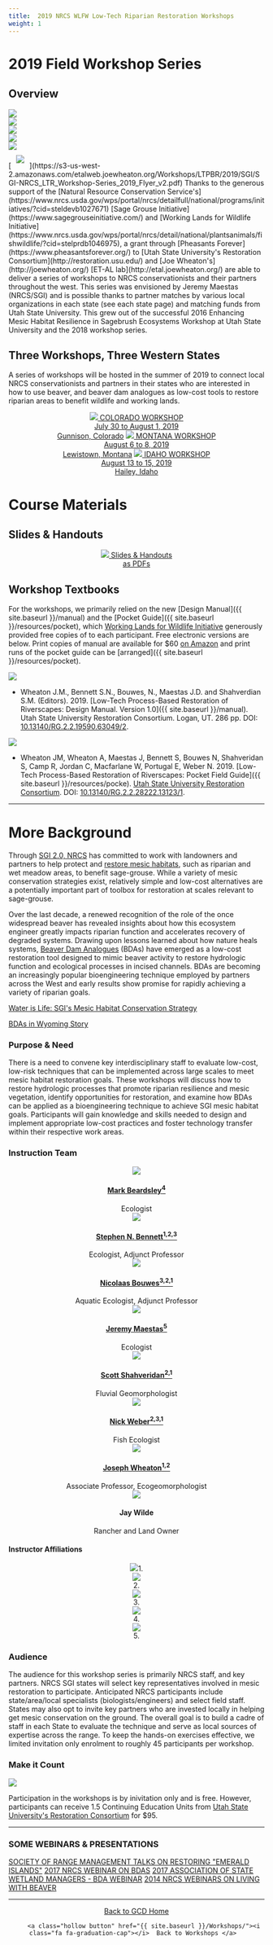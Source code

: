 ```yaml
---
title:  2019 NRCS WLFW Low-Tech Riparian Restoration Workshops 
weight: 1
---
```

# 2019 Field Workshop Series



## Overview


<div class="row small-up-2 medium-up-2 large-up-6" >
  <div class="column column-block">
    <a href="https://www.nrcs.usda.gov/wps/portal/nrcs/detail/national/plantsanimals/fishwildlife/?cid=stelprdb1046975"><img src="{{ site.baseurl }}/assets/images/sponsors/WLFW.png"></a>
  </div>
  <div class="column column-block">
    <a href="https://pheasantsforever.org/Hunt/pheasant-hunting.aspx"><img src="{{ site.baseurl }}/assets/images/sponsors/pf-logo_2.png"></a>
  </div>
  <div class="column column-block">
    <a href="https://www.sagegrouseinitiative.com/"><img src="{{ site.baseurl }}/assets/images/sponsors/sgilogo-1_1_orig.png"></a>
  </div>
  <div class="column column-block">
    <a href="https://www.nrcs.usda.gov/wps/portal/nrcs/detailfull/national/programs/initiatives/?cid=steldevb1027671"><img src="{{ site.baseurl }}/assets/images/sponsors/usda-nrcs-logo_1_orig.png"></a>
  </div>
  <div class="column column-block">
    <a href="http://anabranchsolutions.com"><img src="{{ site.baseurl }}/assets/images/sponsors/anabranchsolutionslogo-square-450_10.png"></a>
  </div>
</div>
[<img class="float-right" style="padding: 10px;" src="{{ site.baseurl }}/assets/images/workshops/2019/2019Flyer.png">](https://s3-us-west-2.amazonaws.com/etalweb.joewheaton.org/Workshops/LTPBR/2019/SGI/SGI-NRCS_LTR_Workshop-Series_2019_Flyer_v2.pdf)
Thanks to the generous support of the [Natural Resource Conservation Service's](https://www.nrcs.usda.gov/wps/portal/nrcs/detailfull/national/programs/initiatives/?cid=steldevb1027671) [Sage Grouse Initiative](https://www.sagegrouseinitiative.com/) and [Working Lands for Wildlife Initiative](https://www.nrcs.usda.gov/wps/portal/nrcs/detail/national/plantsanimals/fishwildlife/?cid=stelprdb1046975), a grant through [Pheasants Forever](https://www.pheasantsforever.org/) to [Utah State University's Restoration Consortium](http://restoration.usu.edu/) and [Joe Wheaton's](http://joewheaton.org/) [ET-AL lab](http://etal.joewheaton.org/) are able to deliver a series of workshops to NRCS conservationists and their partners throughout the west. This series was envisioned by Jeremy Maestas (NRCS/SGI) and is possible thanks to partner matches by various local organizations in each state (see each state page) and matching funds from Utah State University. This grew out of the successful 2016 Enhancing Mesic Habitat Resilience in Sagebrush Ecosystems Workshop at Utah State University and the 2018 workshop series. 




## Three Workshops, Three Western States

A series of workshops will be hosted in the summer of 2019 to connect local NRCS conservationists and partners in their states who are interested in how to use beaver, and beaver dam analogues as low-cost tools to restore riparian areas to benefit wildlife and working lands.

<div align="center">

<a class="hollow button" href="{{ site.baseurl }}/workshops/2019/SGI/Venues/co"><img src="{{ site.baseurl }}/assets/images/workshops/2019/CO_50.png"> COLORADO WORKSHOP<br>July 30 to August 1, 2019<br>Gunnison, Colorado</a>
<a class="hollow button" href="{{ site.baseurl }}/workshops/2019/SGI/Venues/mt"><img src="{{ site.baseurl }}/assets/images/workshops/2019/MO_50.png"> MONTANA WORKSHOP<br>August 6 to 8, 2019<br>Lewistown, Montana</a>
<a class="hollow button" href="{{ site.baseurl }}/workshops/2019/SGI/Venues/id"><img src="{{ site.baseurl }}/assets/images/workshops/2019/ID_50.png"> IDAHO WORKSHOP<br>August 13 to 15, 2019<br>Hailey, Idaho</a>

</div>

# Course Materials

## Slides & Handouts

<div align="center">


<a class="hollow button" href="{{ site.baseurl }}/workshops/2019/SGI/materials"><img src="{{ site.baseurl }}/assets/images/diagrams/presentation.png"> Slides & Handouts<br>as PDFs <i class="fa fa-file-pdf-o" aria-hidden="true"></i></a>

</div>

## Workshop Textbooks
For the workshops, we primarily relied on the new [Design Manual]({{ site.baseurl }}/manual) and the [Pocket Guide]({{ site.baseurl }}/resources/pocket), which [Working Lands for Wildlife Initiative](https://www.nrcs.usda.gov/wps/portal/nrcs/detail/national/plantsanimals/fishwildlife/?cid=stelprdb1046975) generously provided free copies of to each participant. Free electronic versions are below. Print copies of manual are available for $60 [on Amazon](https://www.amazon.com/Low-Tech-Process-Based-Restoration-Riverscapes-Design/dp/1543972993/ref=sr_1_1?keywords=low+tech+process-based+restoration&qid=1558989073&s=gateway&sr=8-1) and print runs of the pocket guide can be [arranged]({{ site.baseurl }}/resources/pocket). 



<a href="{{ site.baseurl }}/manual"><img class="float-right" src="{{ site.baseurl }}/assets/images/covers/Manual_Tilted_150.png"></a>

- <a href="http://dx.doi.org/10.13140/RG.2.2.19590.63049/2"><i class="fa fa-file-pdf-o" aria-hidden="true"></i></a> Wheaton J.M., Bennett S.N., Bouwes, N., Maestas J.D. and Shahverdian S.M. (Editors). 2019. [Low-Tech Process-Based Restoration of Riverscapes: Design Manual. Version 1.0]({{ site.baseurl }}/manual). Utah State University Restoration Consortium. Logan, UT. 286 pp. DOI: [10.13140/RG.2.2.19590.63049/2](http://dx.doi.org/10.13140/RG.2.2.19590.63049/2).

<a href="{{ site.baseurl }}/resources/pocket"><img class="float-right" src="{{ site.baseurl }}/assets/images/covers/pocket_guide_cover_150w.png"></a>

- <a href="http://dx.doi.org/10.13140/RG.2.2.28222.13123/1"><i class="fa fa-file-pdf-o" aria-hidden="true"></i></a> Wheaton JM, Wheaton A, Maestas J, Bennett S, Bouwes N, Shahveridan S, Camp R, Jordan C, Macfarlane W, Portugal E, Weber N. 2019. [Low-Tech Process-Based Restoration of Riverscapes: Pocket Field Guide]({{ site.baseurl }}/resources/pocke). [Utah State University Restoration Consortium](http://restoration.usu.edu). DOI: [10.13140/RG.2.2.28222.13123/1](http://dx.doi.org/10.13140/RG.2.2.28222.13123/1).



-----

# More Background

Through [SGI 2.0, NRCS](https://www.sagegrouseinitiative.com/new-sage-grouse-strategy-unveiled-760-million-invested-2018/) has committed to work with landowners and partners to help protect and [restore mesic habitats](https://www.sagegrouseinitiative.com/our-work/proactive-conservation/#section5), such as riparian and wet meadow areas, to benefit sage-grouse. While a variety of mesic conservation strategies exist, relatively simple and low-cost alternatives are a potentially important part of toolbox for restoration at scales relevant to sage-grouse.

Over the last decade, a renewed recognition of the role of the once widespread beaver has revealed insights about how this ecosystem engineer greatly impacts riparian function and accelerates recovery of degraded systems. Drawing upon lessons learned about how nature heals systems, [Beaver Dam Analogues](http://www.anabranchsolutions.com/beaver-dam-analogs.html) (BDAs) have emerged as a low-cost restoration tool designed to mimic beaver activity to restore hydrologic function and ecological processes in incised channels. BDAs are becoming an increasingly popular bioengineering technique employed by partners across the West and early results show promise for rapidly achieving a variety of riparian goals.

[Water is Life: SGI's Mesic Habitat Conservation Strategy](https://www.sagegrouseinitiative.com/water-is-life/)

[BDAs in Wyoming Story](https://www.sagegrouseinitiative.com/teaching-local-partners-mimic-beavers-restore-streams/) 

### Purpose & Need

There is a need to convene key interdisciplinary staff to evaluate low-cost, low-risk
techniques that can be implemented across large scales to meet mesic habitat restoration goals. These workshops will discuss how to restore hydrologic processes that promote riparian resilience and mesic vegetation, identify opportunities for restoration, and examine how BDAs can be applied as a bioengineering technique to achieve SGI mesic habitat goals. Participants will gain knowledge and skills
needed to design and implement appropriate low-cost practices and foster technology transfer within their respective work areas.

### Instruction Team

<div class="row small-up-2 medium-up-2 large-up-4" align="center">
  <div class="column column-block">
    <a href="https://www.researchgate.net/profile/Mark_Beardsley"><img src="{{ site.baseurl }}/assets/images/people/beardsley-round.png"></a>
    <h4><a href="https://www.researchgate.net/profile/Stephen_Bennett8">Mark Beardsley<sup>4</sup></a></h4>
    Ecologist
  </div>
  <div class="column column-block">
    <a href="https://www.researchgate.net/profile/Stephen_Bennett8"><img src="{{ site.baseurl }}/assets/images/people/bennett-round_orig.png"></a>
    <h4><a href="https://www.researchgate.net/profile/Stephen_Bennett8">Stephen N. Bennett<sup>1,2,3</sup></a></h4>
    Ecologist, Adjunct Professor
  </div>
  <div class="column column-block">
    <a href="https://www.researchgate.net/profile/Nick_Bouwes"><img src="{{ site.baseurl }}/assets/images/people/bouwes-round_1_orig.png"></a>
    <h4><a href="https://www.researchgate.net/profile/Nick_Bouwes">Nicolaas Bouwes<sup>3,2,1</sup></a></h4>
   Aquatic  Ecologist, Adjunct Professor
  </div>

<div class="column column-block">
    <a href="https://www.researchgate.net/profile/Jeremy_Maestas"><img src="{{ site.baseurl }}/assets/images/people/Maestas_round.png"></a>
    <h4><a href="https://www.researchgate.net/profile/Jeremy_Maestas">Jeremy Maestas<sup>5</sup></a></h4>
    Ecologist
  </div>


<div class="column column-block">
	<a href="https://www.researchgate.net/profile/Scott_Shahverdian"><img src="{{ site.baseurl }}/assets/images/people/shahverdian-round_1.png"></a>
    <h4><a href="https://www.researchgate.net/profile/Scott_Shahverdian">Scott Shahveridan<sup>2,1</sup></a></h4>
    Fluvial Geomorphologist
  </div>
   <div class="column column-block">
    <a href="https://www.researchgate.net/profile/Nick_Weber2"><img src="{{ site.baseurl }}/assets/images/people/webber-round_1_orig.png"></a>
    <h4><a href="https://www.researchgate.net/profile/Nick_Weber2">Nick Weber<sup>2,3,1</sup></a></h4>
    Fish Ecologist 
  </div>
  <div class="column column-block">
    <a href="https://www.researchgate.net/profile/Joseph_Wheaton"><img src="{{ site.baseurl }}/assets/images/people/Wheaton_round.png"></a>
    <h4><a href="https://www.researchgate.net/profile/Joseph_Wheaton">Joseph Wheaton<sup>1,2</sup></a></h4>
    Associate Professor, Ecogeomorphologist
  </div>
  
  <div class="column column-block">
    <img src="{{ site.baseurl }}/assets/images/people/Wilde_round.png">
    <h4>Jay Wilde</h4>
    Rancher and Land Owner
  </div>  
</div>

#### Instructor Affiliations

<div class="row small-up-2 medium-up-2 large-up-5" align="center">
  <div class="column column-block">
    <a href="https://qcnr.usu.edu/wats/index"><img src="{{ site.baseurl }}/assets/images/sponsors/USU.png"></a>1. 
  </div>
  <div class="column column-block">
	<a href="http://www.anabranchsolutions.com"><img src="{{ site.baseurl }}/assets/images/sponsors/anabranchsolutionslogo-square-450_10.png"></a><br>2. 

  </div>
   <div class="column column-block">
    <a href="https://www.eco-logical-research.com/"><img src="{{ site.baseurl }}/assets/images/sponsors/ELR.png"></a><br>3.

  </div>
  <div class="column column-block">
    <a href="http://www.ecometricscolorado.com"><img src="{{ site.baseurl }}/assets/images/logos/EcoMetrics.png"></a><br>4.
  </div>



   <div class="column column-block">
    <a href="https://www.nrcs.usda.gov/wps/portal/nrcs/detailfull/national/about/leadership/centers/?cid=NRCS143_021469"><img src="{{ site.baseurl }}/assets/images/sponsors/usda-nrcs-logo_1_orig.png"></a><br>5.

  </div>

</div>



### Audience

The audience for this workshop series is primarily NRCS staff, and key partners. NRCS SGI states will select key representatives involved in mesic restoration to participate. Anticipated NRCS participants include state/area/local specialists (biologists/engineers) and select field staff. States may also opt to invite key partners who are invested locally in helping get mesic conservation on the ground. The overall goal is to build a cadre of staff in each State to evaluate the technique and serve as local sources of expertise across the range. To keep the hands-on exercises effective, we  limited invitation only enrolment to roughly 45 participants per workshop.

### Make it Count
[<img class="float-right" src="{{ site.baseurl }}/assets/images/logos/restoration-paired-03-horizontal-blueonwhite.png"> ](http://restoration.usu.edu)


Participation in the workshops is by inivitation only and is free. However, participants can receive 1.5 Continuing Education Units from [Utah State University's Restoration Consortium](http://restoration.usu.edu) for $95.

-----




### SOME WEBINARS & PRESENTATIONS
[SOCIETY OF RANGE MANAGEMENT TALKS ON RESTORING "EMERALD ISLANDS"](https://www.sagegrouseinitiative.com/30-videos-now-available-sagebrush-countrys-resilience-resistance-emerald-islands/)
[2017 NRCS WEBINAR ON BDAS](https://www.sagegrouseinitiative.com/page/1?s=beaver)
[2017 ASSOCIATION OF STATE WETLAND MANAGERS - BDA WEBINAR](https://www.sagegrouseinitiative.com/webinar-partnering-beaver-benefit-sage-grouse-working-lands-restoring-emerald-islands-sagebrush-sea/)
[2014 NRCS WEBINARS ON LIVING WITH BEAVER](https://www.sagegrouseinitiative.com/webinar-living-beavers-tools-coexistence/)

-----
<div align="center">
    <a class="hollow button" href="{{ site.baseurl }}/"><i class="fa fa-chevron-circle-left"></i>  Back to GCD Home </a>  

        <a class="hollow button" href="{{ site.baseurl }}/Workshops/"><i class="fa fa-graduation-cap"></i>  Back to Workshops </a>  
</div>

